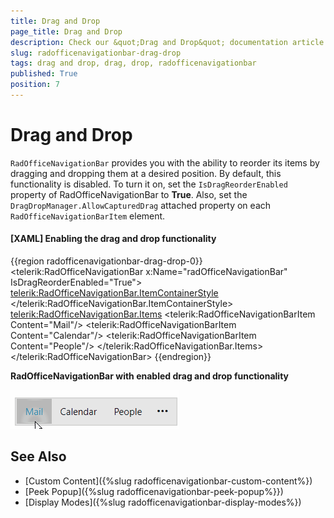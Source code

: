 ```yaml
---
title: Drag and Drop
page_title: Drag and Drop
description: Check our &quot;Drag and Drop&quot; documentation article for the RadOfficeNavigationBar control.
slug: radofficenavigationbar-drag-drop
tags: drag and drop, drag, drop, radofficenavigationbar
published: True
position: 7
---
```


# Drag and Drop

`RadOfficeNavigationBar` provides you with the ability to reorder its items by dragging and dropping them at a desired position. By default, this functionality is disabled. To turn it on, set the `IsDragReorderEnabled` property of RadOfficeNavigationBar to __True__. Also, set the `DragDropManager.AllowCapturedDrag` attached property on each `RadOfficeNavigationBarItem` element.

#### __[XAML] Enabling the drag and drop functionality__
{{region radofficenavigationbar-drag-drop-0}}
    <telerik:RadOfficeNavigationBar x:Name="radOfficeNavigationBar" IsDragReorderEnabled="True">
        <telerik:RadOfficeNavigationBar.ItemContainerStyle>
            <!--Set BasedOn property if NoXaml assemblies are used: BasedOn="{StaticResource RadOfficeNavigationBarItemStyle}"-->
            <Style TargetType="telerik:RadOfficeNavigationBarItem">
                <Setter Property="telerik:DragDropManager.AllowCapturedDrag" Value="True"/>
            </Style>
        </telerik:RadOfficeNavigationBar.ItemContainerStyle>
        <telerik:RadOfficeNavigationBar.Items>
            <telerik:RadOfficeNavigationBarItem Content="Mail"/>
            <telerik:RadOfficeNavigationBarItem Content="Calendar"/>
            <telerik:RadOfficeNavigationBarItem Content="People"/>
        </telerik:RadOfficeNavigationBar.Items>
    </telerik:RadOfficeNavigationBar>
{{endregion}}

__RadOfficeNavigationBar with enabled drag and drop functionality__

![{{ site.framework_name }} RadOfficeNavigationBar drag and drop](images/officenavigationbar-drag-drop-0.gif)

## See Also
* [Custom Content]({%slug radofficenavigationbar-custom-content%})
* [Peek Popup]({%slug radofficenavigationbar-peek-popup%}})
* [Display Modes]({%slug radofficenavigationbar-display-modes%})
